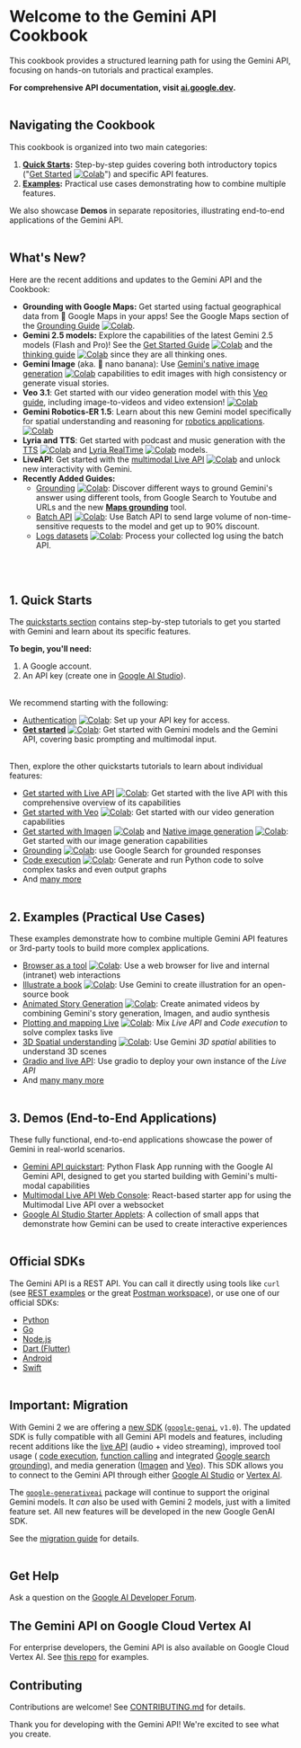 # Welcome to the Gemini API Cookbook

This cookbook provides a structured learning path for using the Gemini API, focusing on hands-on tutorials and practical examples.

**For comprehensive API documentation, visit [ai.google.dev](https://ai.google.dev/gemini-api/docs).**
<br><br>

## Navigating the Cookbook

This cookbook is organized into two main categories:

1.  **[Quick Starts](https://github.com/google-gemini/cookbook/tree/main/quickstarts/):**  Step-by-step guides covering both introductory topics ("[Get Started](./quickstarts/Get_started.ipynb) [![Colab](https://storage.googleapis.com/generativeai-downloads/images/colab_icon16.png)](https://colab.research.google.com/github/google-gemini/cookbook/blob/main/quickstarts/Get_started.ipynb)") and specific API features.
2.  **[Examples](https://github.com/google-gemini/cookbook/tree/main/examples/):** Practical use cases demonstrating how to combine multiple features.

We also showcase **Demos** in separate repositories, illustrating end-to-end applications of the Gemini API.
<br><br>

## What's New?

Here are the recent additions and updates to the Gemini API and the Cookbook: 

* **Grounding with Google Maps:** Get started using factual geographical data from 📍 Google Maps in your apps! See the Google Maps section of the [Grounding Guide](./quickstarts/Grounding.ipynb) [![Colab](https://storage.googleapis.com/generativeai-downloads/images/colab_icon16.png)](https://colab.research.google.com/github/google-gemini/cookbook/blob/main/quickstarts/Grounding.ipynb).
* **Gemini 2.5 models:** Explore the capabilities of the latest Gemini 2.5 models (Flash and Pro)! See the [Get Started Guide](./quickstarts/Get_started.ipynb) [![Colab](https://storage.googleapis.com/generativeai-downloads/images/colab_icon16.png)](https://colab.research.google.com/github/google-gemini/cookbook/blob/main/quickstarts/Get_started.ipynb) and the [thinking guide](./quickstarts/Get_started_thinking.ipynb) [![Colab](https://storage.googleapis.com/generativeai-downloads/images/colab_icon16.png)](https://colab.research.google.com/github/google-gemini/cookbook/blob/main/quickstarts/Get_started_thinking.ipynb) since they are all thinking ones.
* **Gemini Image** (aka. 🍌 nano banana): Use [Gemini's native image generation](./quickstarts/Image_out.ipynb) [![Colab](https://storage.googleapis.com/generativeai-downloads/images/colab_icon16.png)](https://colab.research.google.com/github/google-gemini/cookbook/blob/main/quickstarts/Image_out.ipynb) capabilities to edit images with high consistency or generate visual stories.
* **Veo 3.1**: Get started with our video generation model with this [Veo guide](./quickstarts/Get_started_Veo.ipynb), including image-to-videos and video extension! [![Colab](https://storage.googleapis.com/generativeai-downloads/images/colab_icon16.png)](https://colab.research.google.com/github/google-gemini/cookbook/blob/main/quickstarts/Get_started_Veo.ipynb)
* **Gemini Robotics-ER 1.5**: Learn about this new Gemini model specifically for spatial understanding and reasoning for [robotics applications](./quickstarts/gemini-robotics-er.ipynb). [![Colab](https://storage.googleapis.com/generativeai-downloads/images/colab_icon16.png)](https://colab.research.google.com/github/google-gemini/cookbook/blob/main/quickstarts/gemini-robotics-er.ipynb)
* **Lyria and TTS**: Get started with podcast and music generation with the [TTS](./quickstarts/Get_started_TTS.ipynb) [![Colab](https://storage.googleapis.com/generativeai-downloads/images/colab_icon16.png)](https://colab.research.google.com/github/google-gemini/cookbook/blob/main/quickstarts/Get_started_TTS.ipynb) and [Lyria RealTime](./quickstarts/Get_started_LyriaRealTime.ipynb) [![Colab](https://storage.googleapis.com/generativeai-downloads/images/colab_icon16.png)](https://colab.research.google.com/github/google-gemini/cookbook/blob/main/quickstarts/Get_started_LyriaRealTime.ipynb) models.
* **LiveAPI**: Get started with the [multimodal Live API](./quickstarts/Get_started_LiveAPI.ipynb) [![Colab](https://storage.googleapis.com/generativeai-downloads/images/colab_icon16.png)](https://colab.research.google.com/github/google-gemini/cookbook/blob/main/quickstarts/Get_started_LiveAPI.ipynb) and unlock new interactivity with Gemini. 
* **Recently Added Guides:**
  * [Grounding](./quickstarts/Grounding.ipynb) [![Colab](https://storage.googleapis.com/generativeai-downloads/images/colab_icon16.png)](https://colab.research.google.com/github/google-gemini/cookbook/blob/main/quickstarts/Grounding.ipynb): Discover different ways to ground Gemini's answer using different tools, from Google Search to Youtube and URLs and the new [**Maps grounding**](https://colab.research.google.com/github/google-gemini/cookbook/blob/main/quickstarts/Grounding.ipynb#maps_grounding) tool. 
  * [Batch API](./quickstarts/Batch_mode.ipynb) [![Colab](https://storage.googleapis.com/generativeai-downloads/images/colab_icon16.png)](https://colab.research.google.com/github/google-gemini/cookbook/blob/main/quickstarts/Batch_mode.ipynb): Use Batch API to send large volume of non-time-sensitive requests to the model and get up to 90% discount. 
  * [Logs datasets](./examples/Datasets.ipynb) [![Colab](https://storage.googleapis.com/generativeai-downloads/images/colab_icon16.png)](https://colab.research.google.com/github/google-gemini/cookbook/blob/main/examples/Datasets.ipynb): Process your collected log using the batch API.
  
<br><br>

## 1. Quick Starts

The [quickstarts section](https://github.com/google-gemini/cookbook/tree/main/quickstarts/) contains step-by-step tutorials to get you started with Gemini and learn about its specific features.

**To begin, you'll need:**

1.  A Google account.
2.  An API key (create one in [Google AI Studio](https://aistudio.google.com/app/apikey)).
<br><br>

We recommend starting with the following:

*   [Authentication](./quickstarts/Authentication.ipynb) [![Colab](https://storage.googleapis.com/generativeai-downloads/images/colab_icon16.png)](https://colab.research.google.com/github/google-gemini/cookbook/blob/main/quickstarts/Authentication.ipynb): Set up your API key for access.
*   [**Get started**](./quickstarts/Get_started.ipynb) [![Colab](https://storage.googleapis.com/generativeai-downloads/images/colab_icon16.png)](https://colab.research.google.com/github/google-gemini/cookbook/blob/main/quickstarts/Get_started.ipynb): Get started with Gemini models and the Gemini API, covering basic prompting and multimodal input.
<br><br>

Then, explore the other quickstarts tutorials to learn about individual features:
*  [Get started with Live API](./quickstarts/Get_started_LiveAPI.ipynb) [![Colab](https://storage.googleapis.com/generativeai-downloads/images/colab_icon16.png)](https://colab.research.google.com/github/google-gemini/cookbook/blob/main/quickstarts/Get_started_LiveAPI.ipynb): Get started with the live API with this comprehensive overview of its capabilities
*  [Get started with Veo](./quickstarts/Get_started_Veo.ipynb) [![Colab](https://storage.googleapis.com/generativeai-downloads/images/colab_icon16.png)](https://colab.research.google.com/github/google-gemini/cookbook/blob/main/quickstarts/Get_started_Veo.ipynb): Get started with our video generation capabilities 
*  [Get started with Imagen](./quickstarts/Get_started_imagen.ipynb) [![Colab](https://storage.googleapis.com/generativeai-downloads/images/colab_icon16.png)](https://colab.research.google.com/github/google-gemini/cookbook/blob/main/quickstarts/Get_started_imagen.ipynb) and [Native image generation](./quickstarts/Image_out.ipynb) [![Colab](https://storage.googleapis.com/generativeai-downloads/images/colab_icon16.png)](https://colab.research.google.com/github/google-gemini/cookbook/blob/main/quickstarts/Image_out.ipynb): Get started with our image generation capabilities 
*  [Grounding](./quickstarts/Grounding.ipynb) [![Colab](https://storage.googleapis.com/generativeai-downloads/images/colab_icon16.png)](https://colab.research.google.com/github/google-gemini/cookbook/blob/main/quickstarts/Grounding.ipynb): use Google Search for grounded responses
*  [Code execution](./quickstarts/Code_Execution.ipynb) [![Colab](https://storage.googleapis.com/generativeai-downloads/images/colab_icon16.png)](https://colab.research.google.com/github/google-gemini/cookbook/blob/main/quickstarts/Code_Execution.ipynb): Generate and run Python code to solve complex tasks and even output graphs
*  And [many more](https://github.com/google-gemini/cookbook/tree/main/quickstarts/)
<br><br>

## 2. Examples (Practical Use Cases)

These examples demonstrate how to combine multiple Gemini API features or 3rd-party tools to build more complex applications.
*  [Browser as a tool](./examples/Browser_as_a_tool.ipynb) [![Colab](https://storage.googleapis.com/generativeai-downloads/images/colab_icon16.png)](https://colab.research.google.com/github/google-gemini/cookbook/blob/main/examples/Browser_as_a_tool.ipynb): Use a web browser for live and internal (intranet) web interactions
*  [Illustrate a book](./examples/Book_illustration.ipynb) [![Colab](https://storage.googleapis.com/generativeai-downloads/images/colab_icon16.png)](https://colab.research.google.com/github/google-gemini/cookbook/blob/main/examples/Book_illustration.ipynb): Use Gemini to create illustration for an open-source book
*  [Animated Story Generation](./examples/Animated_Story_Video_Generation_gemini.ipynb) [![Colab](https://storage.googleapis.com/generativeai-downloads/images/colab_icon16.png)](https://colab.research.google.com/github/google-gemini/cookbook/blob/main/examples/Animated_Story_Video_Generation_gemini.ipynb): Create animated videos by combining Gemini's story generation, Imagen, and audio synthesis
*  [Plotting and mapping Live](./examples/LiveAPI_plotting_and_mapping.ipynb) [![Colab](https://storage.googleapis.com/generativeai-downloads/images/colab_icon16.png)](https://colab.research.google.com/github/google-gemini/cookbook/blob/main/examples/LiveAPI_plotting_and_mapping.ipynb): Mix *Live API* and *Code execution* to solve complex tasks live
*  [3D Spatial understanding](./examples/Spatial_understanding_3d.ipynb) [![Colab](https://storage.googleapis.com/generativeai-downloads/images/colab_icon16.png)](https://colab.research.google.com/github/google-gemini/cookbook/blob/main/examples/Spatial_understanding_3d.ipynb): Use Gemini *3D spatial* abilities to understand 3D scenes
*  [Gradio and live API](./examples/gradio_audio.py): Use gradio to deploy your own instance of the *Live API*
*  And [many many more](https://github.com/google-gemini/cookbook/tree/main/examples/)
<br><br>

## 3. Demos (End-to-End Applications)

These fully functional, end-to-end applications showcase the power of Gemini in real-world scenarios. 

*   [Gemini API quickstart](https://github.com/google-gemini/gemini-api-quickstart): Python Flask App running with the Google AI Gemini API, designed to get you started building with Gemini's multi-modal capabilities
*   [Multimodal Live API Web Console](https://github.com/google-gemini/multimodal-live-api-web-console): React-based starter app for using the Multimodal Live API over a websocket
*   [Google AI Studio Starter Applets](https://github.com/google-gemini/starter-applets): A collection of small apps that demonstrate how Gemini can be used to create interactive experiences
<br><br>


## Official SDKs

The Gemini API is a REST API. You can call it directly using tools like `curl` (see [REST examples](https://github.com/google-gemini/cookbook/tree/main/quickstarts/rest/) or the great [Postman workspace](https://www.postman.com/ai-on-postman/google-gemini-apis/overview)), or use one of our official SDKs:
* [Python](https://github.com/googleapis/python-genai)
* [Go](https://github.com/google/generative-ai-go)
* [Node.js](https://github.com/google/generative-ai-js)
* [Dart (Flutter)](https://github.com/google/generative-ai-dart)
* [Android](https://github.com/google/generative-ai-android)
* [Swift](https://github.com/google/generative-ai-swift)
<br><br>


## Important: Migration

With Gemini 2 we are offering a [new SDK](https://github.com/googleapis/python-genai)
(<code>[google-genai](https://pypi.org/project/google-genai/)</code>,
<code>v1.0</code>). The updated SDK is fully compatible with all Gemini API
models and features, including recent additions like the
[live API](https://aistudio.google.com/live) (audio + video streaming),
improved tool usage (
[code execution](https://ai.google.dev/gemini-api/docs/code-execution?lang=python),
[function calling](https://ai.google.dev/gemini-api/docs/function-calling/tutorial?lang=python) and integrated
[Google search grounding](https://ai.google.dev/gemini-api/docs/grounding?lang=python)),
and media generation ([Imagen](https://ai.google.dev/gemini-api/docs/imagen) and [Veo](https://ai.google.dev/gemini-api/docs/video)).
This SDK allows you to connect to the Gemini API through either
[Google AI Studio](https://aistudio.google.com/prompts/new_chat?model=gemini-2.5-flash) or
[Vertex AI](https://cloud.google.com/vertex-ai/generative-ai/docs/gemini-v2).

The <code>[google-generativeai](https://pypi.org/project/google-generativeai)</code>
package will continue to support the original Gemini models.
It <em>can</em> also be used with Gemini 2 models, just with a limited feature
set. All new features will be developed in the new Google GenAI SDK.

See the [migration guide](https://ai.google.dev/gemini-api/docs/migrate) for details.
<br><br>

## Get Help

Ask a question on the [Google AI Developer Forum](https://discuss.ai.google.dev/).

## The Gemini API on Google Cloud Vertex AI

For enterprise developers, the Gemini API is also available on Google Cloud Vertex AI. See [this repo](https://github.com/GoogleCloudPlatform/generative-ai) for examples.

## Contributing

Contributions are welcome! See [CONTRIBUTING.md](CONTRIBUTING.md) for details.

Thank you for developing with the Gemini API! We're excited to see what you create.




